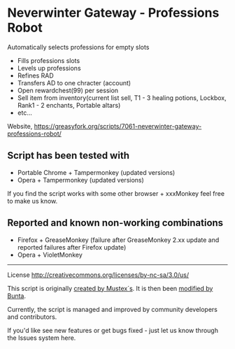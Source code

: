 # Neverwinter Gateway - Professions Robot 
Automatically selects professions for empty slots

+ Fills professions slots
+ Levels up professions
+ Refines RAD
+ Transfers AD to one chracter (account)
+ Open rewardchest(99) per session
+ Sell item from inventory(current list sell, T1 - 3 healing potions, Lockbox, Rank1 - 2 enchants, Portable altars)
+ etc...

Website, https://greasyfork.org/scripts/7061-neverwinter-gateway-professions-robot/

Script has been tested with
----------------------
+ Portable Chrome + Tampermonkey (updated versions)
+ Opera + Tampermonkey (updated versions)

If you find the script works with some other browser + xxxMonkey feel free to make us know.

Reported and known non-working combinations
--------------------------------------------
+ Firefox + GreaseMonkey (failure after GreaseMonkey 2.xx update and reported failures after Firefox update)
+ Opera + VioletMonkey 

* * *
License http://creativecommons.org/licenses/by-nc-sa/3.0/us/

This script is originally [created by Mustex´s](http://userscripts.org/scripts/show/170920). It is then been [modified by Bunta](https://greasyfork.org/en/scripts/771-neverwinter-gateway-professions-robot).

Currently, the script is managed and improved by community developers and contributors.

If you'd like see new features or get bugs fixed - just let us know through the Issues system here.
